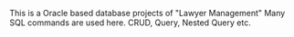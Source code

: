 This is a Oracle based database projects of "Lawyer Management"
Many SQL commands are used here.
CRUD, Query, Nested Query etc.
